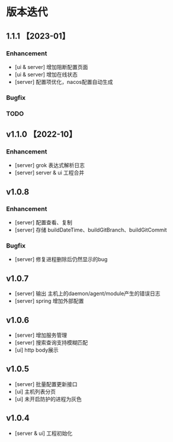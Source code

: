 # 版本迭代

## 1.1.1 【2023-01】

### Enhancement
+ [ui & server] 增加阻断配置页面
+ [ui & server] 增加在线状态
+ [server] 配置项优化，nacos配置自动生成
### Bugfix

### TODO

## v1.1.0  【2022-10】
### Enhancement
+ [server] grok 表达式解析日志
+ [server] server & ui 工程合并

## v1.0.8

### Enhancement
+ [server] 配置查看、复制
+ [server] 存储 buildDateTime、buildGitBranch、buildGitCommit

### Bugfix  
+ [server] 修复进程删除后仍然显示的bug

## v1.0.7

+ [server] 输出 主机上的daemon/agent/module产生的错误日志
+ [server] spring 增加外部配置

## v1.0.6

+ [server] 增加服务管理
+ [server] 搜索查询支持模糊匹配
+ [ui] http body展示

## v1.0.5

+ [server] 批量配置更新接口
+ [ui] 主机列表分页
+ [ui] 未开启防护的进程为灰色

## v1.0.4

+ [server & ui] 工程初始化